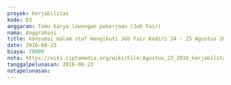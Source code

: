 ```yaml
---
proyek: kerjabilitas
kode: D3
anggaran: Temu karya lowongan pekerjaan (Job Fair)
nama: Anggrahini
title: konsumsi malam staf mengikuti Job Fair Kediri 24 - 25 Agustus 2016
date: 2016-08-23
biaya: 70000
nota: https://wiki.ciptamedia.org/wiki/File:Agustus_23_2016_kerjabilitas_D3_konsumsi_malam_tim_jobfair_kediri_inok.jpg
tanggalpelunasan: 2016-08-23
notapelunasan:
---
```

